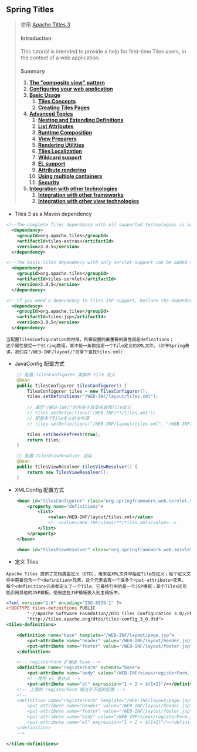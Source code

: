 Spring Titles
--

> 使用 <a href="http://tiles.apache.org/framework/tutorial/index.html">Apache Titles 3 </a>
> <div>
>     <h4>Introduction</h4>
>     <p>This tutorial is intended to provide a help for first-time Tiles users, in the context of a web application.</p>
>     <div class="section">
>         <h4>Summary<a name="Summary"></a></42>
>         <ol style="list-style-type: decimal">
>             <li><a href="./pattern.html">The "composite view" pattern</a></li>
>             <li><a href="./configuration.html">Configuring your web application</a></li>
>             <li><a href="./basic/index.html">Basic Usage</a>
>                 <ol style="list-style-type: decimal">
>                     <li><a href="./basic/concepts.html">Tiles Concepts</a></li>
>                     <li><a href="./basic/pages.html">Creating Tiles Pages</a></li>
>                 </ol>
>             </li>
>             <li><a href="./advanced/index.html">Advanced Topics</a>
>                 <ol style="list-style-type: decimal">
>                     <li><a href="./advanced/nesting-extending.html">Nesting and Extending Definitions</a></li>
>                     <li><a href="./advanced/list-attributes.html">List Attributes</a></li>
>                     <li><a href="./advanced/runtime.html">Runtime Composition</a></li>
>                     <li><a href="./advanced/preparer.html">View Preparers</a></li>
>                     <li><a href="./advanced/utils.html">Rendering Utilities</a></li>
>                     <li><a href="./advanced/l10n.html">Tiles Localization</a></li>
>                     <li><a href="./advanced/wildcard.html">Wildcard support</a></li>
>                     <li><a href="./advanced/el-support.html">EL support</a></li>
>                     <li><a href="./advanced/attribute-rendering.html">Attribute rendering</a></li>
>                     <li><a href="./advanced/multiple-containers.html">Using multiple containers</a></li>
>                     <li><a href="./advanced/security.html">Security</a></li>
>                 </ol>
>             </li>
>             <li><a href="./integration/index.html">Integration with other technologies</a>
>                 <ol style="list-style-type: decimal">
>                     <li><a href="./integration/frameworks.html">Integration with other frameworks</a></li>
>                     <li><a href="./integration/view.html">Integration with other view technologies</a></li>
>                 </ol>
>             </li>
>         </ol>
>     </div>
> </div>

- Tiles 3 as a Maven dependency

```xml
<!--The complete Tiles dependency with all supported technologies is achievable with the following dependency declaration:-->
  <dependency>
    <groupId>org.apache.tiles</groupId>
    <artifactId>tiles-extras</artifactId>
    <version>3.0.5</version>
  </dependency>

<!--The basic Tiles dependency with only servlet support can be added this way:-->
  <dependency>
    <groupId>org.apache.tiles</groupId>
    <artifactId>tiles-servlet</artifactId>
    <version>3.0.5</version>
  </dependency>

<!--If you need a dependency to Tiles JSP support, Declare the dependency this way:-->
  <dependency>
    <groupId>org.apache.tiles</groupId>
    <artifactId>tiles-jsp</artifactId>
    <version>3.0.5</version>
  </dependency>
```

```text
当配置TilesConfiguration的时候，所要设置的最重要的属性就是definitions；
这个属性接受一个String数组，其中每一条都指定一个Tile定义的XML文件。(对于Spring来讲，我们在"/WEB-INF/layout/"目录下查找tiles.xml）
```

- JavaConfig 配置方式
```java
	// 配置 TilesConfigurer 类解析 Tile 定义
    @Bean
    public TilesConfigurer tilesConfigurer() {
        TilesConfigurer tiles = new TilesConfigurer();
        tiles.setDefinitions("/WEB-INF/layout/tiles.xml");
        
        // 遍历"/WEB-INF/"的所有子目录来查找Tile定义
	    // tiles.setDefinitions("/WEB-INF/**/tiles.xml");
	    // 配置多个Tile定义的文件源
	    // tiles.setDefinitions("/WEB-INF/layout/tiles.xml", "/WEB-INF/views/**/tiles.xml");

        tiles.setCheckRefresh(true);
        return tiles;
    }

	// 配置 TilesViewResolver 渲染
    @Bean
    public TilesViewResolver tilesViewResolver() {
        return new TilesViewResolver();
    }
```
- XMLConfig 配置方式
```xml
    <bean id="tilesConfigurer" class="org.springframework.web.servlet.view.tiles3.TilesConfigurer">
        <property name="definitions">
            <list>
                <value>/WEB-INF/layout/tiles.xml</value>
                <!--<value>/WEB-INF/views/**/tiles.xml</value>-->
            </list>
        </property>
    </bean>

    <bean id="tilesViewResolver" class="org.springframework.web.servlet.view.tiles3.TilesViewResolver"/>
```

- 定义 Tiles

```text
Apache Tiles 提供了文档类型定义（DTD），用来在XML文件中指定Tile的定义；每个定义文件中需要包含一个<definition>元素，这个元素会有一个或多个<put-attribute>元素。
每个<definition>元素都定义了一个Tile，它最终引用的是一个JSP模板；某个Tiles还可能引用其他的JSP模板，使用这些JSP模板嵌入到主模板中。
```

```xml
<?xml version="1.0" encoding="ISO-8859-1" ?>
<!DOCTYPE tiles-definitions PUBLIC
        "-//Apache Software Foundation//DTD Tiles Configuration 3.0//EN"
        "http://tiles.apache.org/dtds/tiles-config_3_0.dtd">
<tiles-definitions>

    <definition name="base" template="/WEB-INF/layout/page.jsp">
        <put-attribute name="header" value="/WEB-INF/layout/header.jsp"/>
        <put-attribute name="footer" value="/WEB-INF/layout/footer.jsp"/>
    </definition>

	<!-- registerForm 扩展自 base -->
    <definition name="registerForm" extends="base">
        <put-attribute name="body" value="/WEB-INF/views/registerForm.jsp"/>
        <!--使用 el 表达式 -->
        <put-attribute name="el" expression="1 + 2 = ${1+2}"/></definition>
	<!-- 上面的 registerForm 相当于下面的配置 -->
    <!--
    <definition name="registerForm" template="/WEB-INF/layout/page.jsp">
    	<put-attribute name="header" value="/WEB-INF/layout/header.jsp"/>
        <put-attribute name="footer" value="/WEB-INF/layout/footer.jsp"/>
        <put-attribute name="body" value="/WEB-INF/views/registerForm.jsp"/>
        <put-attribute name="el" expression="1 + 2 = ${1+2}"/></definition>
    </definition>
    -->

</tiles-definitions>
```
